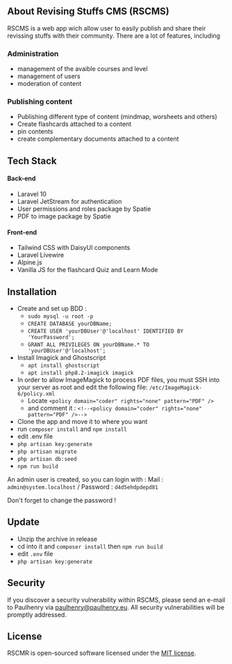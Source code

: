 
## About Revising Stuffs CMS (RSCMS)

RSCMS is a web app wich allow user to easily publish and share their revissing stuffs with their community. There are a lot of features, including

### Administration
- management of the avaible courses and level
- management of users
- moderation of content
### Publishing content
- Publishing different type of content (mindmap, worsheets and others)
- Create flashcards attached to a content
- pin contents
- create complementary documents attached to a content

## Tech Stack
#### Back-end
- Laravel 10
- Laravel JetStream for authentication
- User permissions and roles package by Spatie
- PDF to image package by Spatie
#### Front-end
- Tailwind CSS with DaisyUI components
- Laravel Livewire
- Alpine.js
- Vanilla JS for the flashcard Quiz and Learn Mode

## Installation
- Create and set up BDD :
    - `sudo mysql -u root -p`
    - `CREATE DATABASE yourDBName;`
    - `CREATE USER 'yourDBUser'@'localhost' IDENTIFIED BY 'YourPassword';`
    - `GRANT ALL PRIVILEGES ON yourDBName.* TO 'yourDBUser'@'localhost';`
- Install Imagick and Ghostscript
    - `apt install ghostscript`
    - `apt install php8.2-imagick imagick`
- In order to allow ImageMagick to process PDF files, you must SSH into your server as root and edit the following file: `/etc/ImageMagick-6/policy.xml`
    - Locate `<policy domain="coder" rights="none" pattern="PDF" />`
    - and comment it : `<!--<policy domain="coder" rights="none" pattern="PDF" />-->`
- Clone the app and move it to where you want
- run `composer install` and `npm install`
- edit .env file
- `php artisan key:generate`
- `php artisan migrate`
- `php artisan db:seed`
- `npm run build`

An admin user is created, so you can login with : Mail : `admin@system.localhost` / Password : `d4d5ehdpdepd81 `

Don't forget to change the password !

## Update
- Unzip the archive in release
- cd into it and `composer install` then `npm run build`
- edit `.env` file
- `php artisan key:generate`

## Security
If you discover a security vulnerability within RSCMS, please send an e-mail to Paulhenry via [paulhenry@paulhenry.eu](mailto:paulhenry@paulhenry.eu). All security vulnerabilities will be promptly addressed.

## License

RSCMR is open-sourced software licensed under the [MIT license](https://opensource.org/licenses/MIT).
